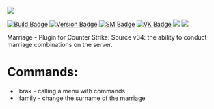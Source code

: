 <img src = "https://user-images.githubusercontent.com/50577139/159267670-4ccae96b-e384-4d7b-be7f-046f89b0a2fd.jpg"></img>

[![Build Badge](https://img.shields.io/badge/build-passing-green)](https://github.com/Akllike/Marriage/releases)
[![Version Badge](https://img.shields.io/badge/version-1.5.2-orange)](https://github.com/Akllike/Marriage/releases/tag/v1.5.2)
[![SM Badge](https://img.shields.io/badge/SourceMod-1.11-orange)](https://www.sourcemod.net/)
[![VK Badge](https://img.shields.io/badge/VK-jquerry-blue)](https://vk.com/jquerry)
![](https://komarev.com/ghpvc/?username=Akllike)
![](https://img.shields.io/github/downloads/Akllike/Marriage/latest/total)
<p>Marriage - Plugin for Counter Strike: Source v34: the ability to conduct marriage combinations on the server.</p>

<h1>Commands: </h1>
    <ul>
        <li>!brak - calling a menu with commands</li>
        <li>!family - change the surname of the marriage</li>
    </ul>
